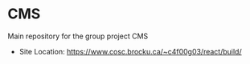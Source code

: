 # CMS
Main repository for the group project CMS

- Site Location: https://www.cosc.brocku.ca/~c4f00g03/react/build/
